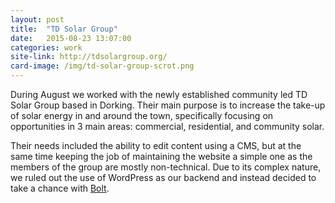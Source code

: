```yaml
---
layout: post
title:  "TD Solar Group"
date:   2015-08-23 13:07:00
categories: work
site-link: http://tdsolargroup.org/
card-image: /img/td-solar-group-scrot.png
---
```

During August we worked with the newly established community led TD Solar Group based in Dorking. Their main purpose is to increase the take-up of solar energy in and around the town, specifically focusing on opportunities in 3 main areas: commercial, residential, and community solar.

Their needs included the ability to edit content using a CMS, but at the same time keeping the job of maintaining the website a simple one as the members of the group are mostly non-technical. Due to its complex nature, we ruled out the use of WordPress as our backend and instead decided to take a chance with [Bolt](http://bolt.cm/).
